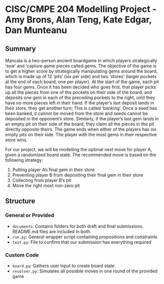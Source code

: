 # CISC/CMPE 204 Modelling Project - Amy Brons, Alan Teng, Kate Edgar, Dan Munteanu

## Summary

Mancala is a two-person ancient boardgame in which players strategically ‘sow’ and ‘capture game pieces called gems. The objective of the game is to get a higher score by strategically manipulating gems around the board, which is made up of 12 ‘pits’ (six per side) and two ‘stores’ (larger pockets at the end of each board, one per player). At the start of the game, each pit has four gems. Once it has been decided who goes first, that player picks up all the pieces from one of the pockets on their side of the board, and deposits one gem in each of the preceding pockets to the right, until they have no more pieces left in their hand. If the player’s last deposit lands in their store, they get another turn; This is called ‘banking’. Once a seed has been banked, it cannot be moved from the store and seeds cannot be deposited in the opponent’s store. Similarly, if the player’s last gem lands in an empty pit on their side of the board, they claim all the pieces in the pit directly opposite theirs. The game ends when either of the players has six empty pits on their side. The player with the most gems in their respective store wins.  

For our project, we will be modelling the optimal next move for player A, given a randomized board state. The recommended move is based on the following strategy:
1.	Putting player A’s final gem in their store
2.	Preventing player B from depositing their final gem in their store
3.	Collecting from player B’s pit
4.	Move the right most non-zero pit
 

## Structure

### General or Provided

* `documents`: Contains folders for both draft and final submissions. README.md files are included in both.
* `run.py`: General wrapper script containing propositions and constraints
* `test.py`: File to confirm that our submission has everything required

### Custom Code
* `board.py`: Gathers user input to create board state
* `resolver.py`: Simulates all possible moves in one round of the provided game
